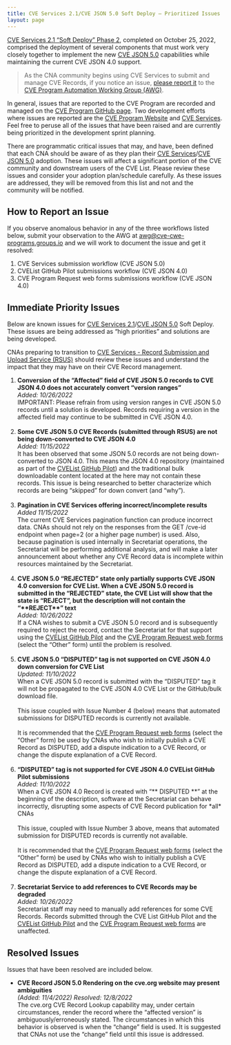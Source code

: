 ```yaml
---
title: CVE Services 2.1/CVE JSON 5.0 Soft Deploy – Prioritized Issues
layout: page
---
```


[CVE Services 2.1 “Soft Deploy” Phase 2](https://cveproject.github.io/automation-transition#bulletin-number-10), completed on October 25, 2022, comprised the deployment of several components that must work very closely together to implement the new [CVE JSON 5.0](https://cveproject.github.io/automation-cve-services#json-overview) capabilities while maintaining the current CVE JSON 4.0 support.   

>As the CNA community begins using CVE Services to submit and manage CVE Records, if you notice an issue, <a href="mailto:awg@cve-CWE-Programs.groups.io">please report it</a> to the [CVE Program Automation Working Group (AWG)](https://www.cve.org/ProgramOrganization/WorkingGroups#AutomationWorkingGroupAWG).

In general, issues that are reported to the CVE Program are recorded and managed on the [CVE Program GitHub page](https://github.com/CVEProject/). Two development efforts where issues are reported are the [CVE Program Website](https://github.com/CVEProject/cve-website) and [CVE Services](https://github.com/CVEProject/cve-services/issues). Feel free to peruse all of the issues that have been raised and are currently being prioritized in the development sprint planning.  

There are programmatic critical issues that may, and have, been defined that each CNA should be aware of as they plan their [CVE Services](https://cveproject.github.io/automation-cve-services#services-overview)/[CVE JSON 5.0](https://cveproject.github.io/automation-cve-services#json-overview) adoption. These issues will affect a significant portion of the CVE community and downstream users of the CVE List. Please review these issues and consider your adoption plan/schedule carefully. As these issues are addressed, they will be removed from this list and not and the community will be notified. 

## How to Report an Issue

If you observe anomalous behavior in any of the three workflows listed below, submit your observation to the AWG at <a href="mailto:awg@cve-CWE-Programs.groups.io">awg@cve-cwe-programs.groups.io</a> and we will work to document the issue and get it resolved:

<ol>
    <li>CVE Services submission workflow (CVE JSON 5.0)</li>
    <li>CVEList GitHub Pilot submissions workflow (CVE JSON 4.0)</li>
    <li>CVE Program Request web forms submissions workflow (CVE JSON 4.0)</li>
</ol>

    
## Immediate Priority Issues

Below are known issues for [CVE Services 2.1](https://cveproject.github.io/automation-cve-services#services-overview)/[CVE JSON 5.0](https://cveproject.github.io/automation-cve-services#json-overview) Soft Deploy. These issues are being addressed as “high priorities” and solutions are being developed. 

CNAs preparing to transition to [CVE Services - Record Submission and Upload Service (RSUS)](https://cveproject.github.io/automation-cve-services#services-overview) should review these issues and understand the impact that they may have on their CVE Record management.

<ol>
     <li><strong>Conversion of the “Affected” field of CVE JSON 5.0 records to CVE JSON 4.0 does not accurately convert “version ranges”</strong><br/>
         <i>Added: 10/26/2022</i><br/>
    IMPORTANT: Please refrain from using version ranges in CVE JSON 5.0 records until a solution is developed. Records requiring a version in the affected field may continue to be submitted in CVE JSON 4.0.</li>
    <br/>
    <li><strong>Some CVE JSON 5.0 CVE Records (submitted through RSUS) are not being down-converted to CVE JSON 4.0</strong><br/>
    <i>Added: 11/15/2022</i><br/>
    It has been observed that some JSON 5.0 records are not being down-converted to JSON 4.0.  This means the JSON 4.0 repository (maintained as part of the <a href="https://github.com/CVEProject/cvelist">CVEList GitHub Pilot</a>) and the traditional bulk downloadable content located at the here may not contain these records. This issue is being researched to better characterize which records are being “skipped” for down convert (and “why”).</li>
    <br/>
    <li><strong>Pagination in CVE Services offering incorrect/incomplete results</strong><br/>
    <i>Added 11/15/2022</i><br/>
    The current CVE Services pagination function can produce incorrect data. CNAs should not rely on the responses from the GET /cve-id endpoint when page=2 (or a higher page number) is used. Also, because pagination is used internally in Secretariat operations, the Secretariat will be performing additional analysis, and will make a later announcement about whether any CVE Record data is incomplete within resources maintained by the Secretariat.</li>
    <br/>
    <li><strong>CVE JSON 5.0 “REJECTED” state only partially supports CVE JSON 4.0 conversion for CVE List. When a CVE JSON 5.0 record is submitted in the “REJECTED” state, the CVE List will show that the state is “REJECT”, but the description will not contain the “**REJECT**” text</strong><br/>
    <i>Added: 10/26/2022</i><br/>
    If a CNA wishes to submit a CVE JSON 5.0 record and is subsequently required to reject the record, contact the Secretariat for that support using the <a href="https://github.com/CVEProject/cvelist">CVEList GitHub Pilot</a> and the <a href="https://cveform.mitre.org/">CVE Program Request web forms</a> (select the “Other” form) until the problem is resolved.</li>
    <br/>
    <li><strong>CVE JSON 5.0 “DISPUTED” tag is not supported on CVE JSON 4.0 down conversion for CVE List</strong><br/>
    <i>Updated: 11/10/2022</i><br/>
    When a CVE JSON 5.0 record is submitted with the “DISPUTED” tag it will not be propagated to the CVE JSON 4.0 CVE List or the GitHub/bulk download file.<br/>
    <br/>
    This issue coupled with Issue Number 4 (below) means that automated submissions for DISPUTED records is currently not available.<br/>
    <br/>
    It is recommended that the <a href="https://cveform.mitre.org/">CVE Program Request web forms</a> (select the “Other” form) be used by CNAs who wish to initially publish a CVE Record as DISPUTED, add a dispute indication to a CVE Record, or change the dispute explanation of a CVE Record.</li>
    <br/>
    <li><strong>“DISPUTED” tag is not supported for CVE JSON 4.0 CVEList GitHub Pilot submissions</strong><br/>
    <i>Added: 11/10/2022</i><br/>
    When a CVE JSON 4.0 Record is created with “** DISPUTED **” at the beginning of the description, software at the Secretariat can behave incorrectly, disrupting some aspects of CVE Record publication for *all* CNAs<br/>
    <br/>
    This issue, coupled with Issue Number 3 above, means that automated submission for DISPUTED records is currently not available.<br/>
    <br/>
    It is recommended that the <a href="https://cveform.mitre.org/">CVE Program Request web forms</a> (select the “Other” form) be used by CNAs who wish to initially publish a CVE Record as DISPUTED, add a dispute indication to a CVE Record, or change the dispute explanation of a CVE Record.</li>
    <br/>
    <li><strong>Secretariat Service to add references to CVE Records may be degraded</strong><br/>
    <i>Added: 10/26/2022</i><br/>
    Secretariat staff may need to manually add references for some CVE Records. Records submitted through the CVE List GitHub Pilot and the <a href="https://github.com/CVEProject/cvelist">CVEList GitHub Pilot</a> and the <a href="https://cveform.mitre.org/">CVE Program Request web forms</a> are unaffected.</li>
</ol>

## Resolved Issues

Issues that have been resolved are included below. 

<ul>
    <li><strong>CVE Record JSON 5.0 Rendering on the cve.org website may present ambiguities</strong><br/>
    <i>(Added: 11/4/2022) Resolved: 12/8/2022</i><br/>
    The cve.org CVE Record Lookup capability may, under certain circumstances, render the record where the “affected version” is ambiguously/erroneously stated. The circumstances in which this behavior is observed is when the “change” field is used. It is suggested that CNAs not use the “change” field until this issue is addressed.</li>
</ul>

<br/>

